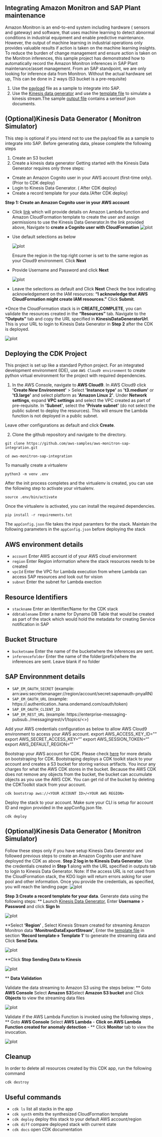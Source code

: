 ## Integrating Amazon Monitron and SAP Plant maintenance
Amazon Monitron is an end-to-end system including hardware ( sensors and gateway) and software, that uses machine learning to detect abnormal conditions in industrial equipment and enable predictive maintenance. However, the output of machine learning in industrial operations only provides valuable results if action is taken on the machine learning insights. To reduce the burden of change management and ensure action is taken on the Monitron inferences, this sample project has demonstrated how to automatically record the Amazon Monitron inferences in SAP Plant maintenance/asset management.
From an SAP standpoint, we are only looking for inference data from Monitron. Without the actual hardware set up, This can be done in 2 ways (S3 bucket is a pre-requisite)
1) Use the [payload](https://github.com/pra1veenk/aws-monitron-sap-integration/blob/main/documentation/Step5a-Setup-AWS/payload.json) file as a sample to integrate into SAP.
2) Use the [Kinesis data generator](https://awslabs.github.io/amazon-kinesis-data-generator/web/producer.html) and use the [template file](https://github.com/pra1veenk/aws-monitron-sap-integration/blob/main/documentation/Step5a-Setup-AWS/kinesisdatatemplate.json)  to simulate a kinesis stream.The sample [output file](https://github.com/pra1veenk/aws-monitron-sap-integration/blob/main/documentation/Step5a-Setup-AWS/kinesissample.txt) contains a seriesof json documents.


## (Optional)Kinesis Data Generator ( Monitron Simulator)
This step is optional if you intend not to use the payload file as a sample to integrate into SAP.
Before generating data, please complete the following steps
1) Create an S3 bucket
2) Create a kinesis data generator
Getting started with the Kinesis Data Generator requires only three steps:
* Create an Amazon Cognito user in your AWS account (first-time only). (Prior to CDK deploy)
* Login to Kinesis Data Generator. ( After CDK deploy)
* Create a record template for your data.(After CDK deploy)

**Step 1: Create an Amazon Cognito user in your AWS account**

* Click [link](https://awslabs.github.io/amazon-kinesis-data-generator/web/help.html#configAccount) which will provide details on Amazon Lambda function and Amazon CloudFormation template to create the user and assign permissions to use the Kinesis Data Generator.In the link provided above, Navigate to **create a Cognito user with CloudFormation**
  ![plot](./images/CreateCognitoUser.png)
* Use default selections as below
  
   ![plot](./images/CognitoDefaultSelection.png)

  Ensure the region in the top right corner is set to the same region as your Cloud9 environment. Click **Next**
* Provide Username and Password and click **Next**

   ![plot](./images/Cognitostackdetail.png)

* Leave the selections as default and Click **Next** 
Check the box indicating acknowledgement on the IAM resources: **“I acknowledge that AWS CloudFormation might create IAM resources.”**
Click **Submit**.

*Once the CloudFormation stack is in **CREATE_COMPLETE**, you can validate the resources created in the **“Resources”** tab. Navigate to the **“Outputs”** tab and copy the URL specified in **KinesisDataGeneratorUrl**. This is your URL to login to Kinesis Data Generator in **Step 2** after the CDK is deployed.

  ![plot](./images/KDGURL.png)

## Deploying the CDK Project

This project is set up like a standard Python project.  For an integrated development environment (IDE), use `AWS Cloud9 environment` to create python virtual environment for the project with required dependencies.  

1. In the AWS Console, navigate to **AWS Cloud9**. In AWS Cloud9 click **'Create New Environment'** > Select **'Instance type'** as **'t3.medium'** or **'t3.large'** and select platform as **'Amazon Linux 2'**. 
Under **Network settings**, expand **VPC settings** and select the VPC created as part of pre-requisite. In **'Subnet'**, select the **'Private subnet'** (do not select the public subnet to deploy the resources). This will ensure the Lambda function is not deployed in a public subnet.  

Leave other configurations as default and click **Create**.


2.  Clone the github repository and navigate to the directory.

```
git clone https://github.com/aws-samples/aws-monitron-sap-integration.git

cd aws-monitron-sap-integration
```

To manually create a virtualenv 

```
python3 -m venv .env
```

After the init process completes and the virtualenv is created, you can use the following
step to activate your virtualenv.

```
source .env/bin/activate
```

Once the virtualenv is activated, you can install the required dependencies.

```
pip install -r requirements.txt
```

The `appConfig.json` file takes the input paramters for the stack. Maintain the following parameters in the `appConfig.json` before deploying the stack

## AWS environment details
* `account` Enter AWS account id of your AWS cloud environment
* `region`  Enter Region information where the stack resources needs to be created
* `vpcId`   Enter the VPC for Lambda execution from where Lambda can access SAP resources and look out for vision
* `subnet`  Enter the subnet for Lambda exection
## Resource Identifiers
* `stackname` Enter an Identifier/Name for the CDK stack
* `ddbtablename` Enter a name for Dynamo DB Table that would be created as part of the stack which would hold the metadata for creating Service notification in SAP
## Bucket Structure
* `bucketname` Enter the name of the bucketwhere the inferences are sent.
* `inferencefolder` Enter the name of the folder(prefix)where the inferences are sent. Leave blank if no folder
## SAP Environnment details
* `SAP_EM_OAUTH_SECRET` (example: arn:aws:secretsmanager://region/account/secret:sapemauth-pnyaRN)
* `SAP_EM_OAUTH_URL` (example: https://<host>.authentication.<region>.hana.ondemand.com/oauth/token)
* `SAP_EM_OAUTH_CLIENT_ID` 
* `SAP_EM_REST_URL` (example: https://enterprise-messaging-pubsub.<host>.<region>/messagingrest/v1/topics/<>)

Add your AWS credentials configuration as below to allow AWS Cloud9 environment to access your AWS account.
export AWS_ACCESS_KEY_ID=""
export AWS_SECRET_ACCESS_KEY=“”
export AWS_SESSION_TOKEN=“”
export AWS_DEFAULT_REGION=“”

Bootstrap your AWS account for CDK. Please check [here](https://docs.aws.amazon.com/cdk/latest/guide/tools.html) for more details on bootstraping for CDK. Bootstraping deploys a CDK toolkit stack to your account and creates a S3 bucket for storing various artifacts. You incur any charges for what the AWS CDK stores in the bucket. Because the AWS CDK does not remove any objects from the bucket, the bucket can accumulate objects as you use the AWS CDK. You can get rid of the bucket by deleting the CDKToolkit stack from your account.

```
cdk bootstrap aws://<YOUR ACCOUNT ID>/<YOUR AWS REGION>
```

Deploy the stack to your account. Make sure your CLI is setup for account ID and region provided in the appConfig.json file.

```
cdk deploy
```
## (Optional)Kinesis Data Generator ( Monitron Simulator)

Follow these steps only if you have setup Kinesis Data Generator and followed previous steps to create an Amazon Cognito user and have deployed the CDK as above. 
**Step 2**:**log in to Kinesis Data Generator**.
Use the credentials created in **Step 1** along with the URL specified in outputs tab to login to Kinesis Data Generator. 
Note: If the access URL is not used from the CloudFormation stack, the KDG login will return errors asking for user pool and other information. 
Once you provide the credentials, as specified, you will reach the landing page:
 ![plot](./images/KDGLandingPage.png)

**Step 3**:**Create a record template for your data**.
Generate data using the following steps:
** Launch [Kinesis Data Generator](https://awslabs.github.io/amazon-kinesis-data-generator/web/producer.html), Enter **Username** > **Password** and click **Sign In**

 ![plot](./images/KDGLogin.png)

 **Select **‘Region’** , Select Kinesis Stream created for streaming Amazon Monitron data **‘MonitronDataExportStream’**, 
   Enter the [template file](https://github.com/pra1veenk/aws-monitron-sap-integration/blob/main/Code/AWS/kinesisdatatemplate.json) in section **‘Record template→ Template 1’**  to generate the streaming data and Click **Send Data**.

 ![plot](./images/KDGSend.png)

 **Click **Stop Sending Data to Kinesis** 

  ![plot](./images/KDGStopsend.png)

 ** **Data Validation** 
 
 Validate the data streaming to Amazon S3 using the steps below:
    ** Goto **AWS Console** Select **Amazon S3**Select **Amazon S3 bucket** and Click **Objects** to view the streaming data files

   ![plot](./images/validateS3.png)

 Validate if the AWS Lambda Function is invoked using the following steps , 
     ** Goto **AWS Console** Select **AWS Lambda** - **Click on AWS Lambda Function created for anomaly detection** - ** Click **Monitor** tab to view the invocation.
  
  ![plot](./images/validatelambda.png)
## Cleanup

In order to delete all resources created by this CDK app, run the following command

```
cdk destroy
```

## Useful commands

 * `cdk ls`          list all stacks in the app
 * `cdk synth`       emits the synthesized CloudFormation template
 * `cdk deploy`      deploy this stack to your default AWS account/region
 * `cdk diff`        compare deployed stack with current state
 * `cdk docs`        open CDK documentation
